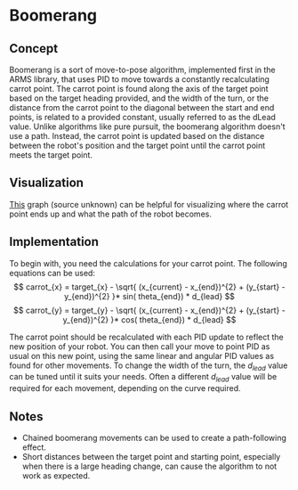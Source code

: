 # Boomerang

## Concept
Boomerang is a sort of move-to-pose algorithm, implemented first in the ARMS library, that uses PID to move towards a constantly recalculating carrot point. The carrot point is found along the axis of the target point based on the target heading provided, and the width of the turn, or the distance from the carrot point to the diagonal between the start and end points, is related to a provided constant, usually referred to as the dLead value. Unlike algorithms like pure pursuit, the boomerang algorithm doesn't use a path. Instead, the carrot point is updated based on the distance between the robot's position and the target point until the carrot point meets the target point.

## Visualization
[This](https://www.desmos.com/calculator/sptjw5szex) graph (source unknown) can be helpful for visualizing where the carrot point ends up and what the path of the robot becomes.

## Implementation
To begin with, you need the calculations for your carrot point. The following equations can be used:
$$ carrot_{x} = target_{x} -  \sqrt{ (x_{current} - x_{end})^{2} + (y_{start} - y_{end})^{2} }* sin( theta_{end}) * d_{lead} $$
$$ carrot_{y} = target_{y} -  \sqrt{ (x_{current} - x_{end})^{2} + (y_{start} - y_{end})^{2} }* cos( theta_{end}) * d_{lead} $$

The carrot point should be recalculated with each PID update to reflect the new position of your robot. You can then call your move to point PID as usual on this new point, using the same linear and angular PID values as found for other movements. To change the width of the turn, the $d_{lead}$ value can be tuned until it suits your needs. Often a different $d_{lead}$ value will be required for each movement, depending on the curve required.

## Notes
* Chained boomerang movements can be used to create a path-following effect.
* Short distances between the target point and starting point, especially when there is a large heading change, can cause the algorithm to not work as expected.
